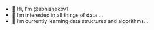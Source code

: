 - 👋 Hi, I’m @abhishekpv1
- 👀 I’m interested in all things of data ...
- 🌱 I’m currently learning data structures and algorithms...

